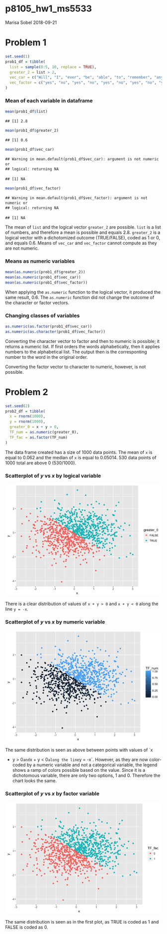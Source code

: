 p8105\_hw1\_ms5533
================
Marisa Sobel
2018-09-21

# Problem 1

``` r
set.seed(1)
prob1_df = tibble(
  list = sample(0:5, 10, replace = TRUE), 
  greater_2 = list > 2, 
  vec_car = c("Will", "I", "ever", "be", "able", "to", "remember", "any", "R", "commands"), 
  vec_factor = c("yes", "no", "yes", "no", "yes", "no", "yes", "no", "yes", "no")
)
```

### Mean of each variable in dataframe

``` r
mean(prob1_df$list)
```

    ## [1] 2.8

``` r
mean(prob1_df$greater_2)
```

    ## [1] 0.6

``` r
mean(prob1_df$vec_car)
```

    ## Warning in mean.default(prob1_df$vec_car): argument is not numeric or
    ## logical: returning NA

    ## [1] NA

``` r
mean(prob1_df$vec_factor)
```

    ## Warning in mean.default(prob1_df$vec_factor): argument is not numeric or
    ## logical: returning NA

    ## [1] NA

The mean of `list` and the logical vector `greater_2` are possible.
`list` is a list of numbers, and therefore a mean is possible and equals
2.8. `greater_2` is a logical vector with a dichotomized outcome
(TRUE/FALSE), coded as 1 or 0, and equals 0.6. Means of `vec_car` and
`vec_factor` cannot compute as they are not numeric.

### Means as numeric variables

``` r
mean(as.numeric(prob1_df$greater_2))
mean(as.numeric(prob1_df$vec_car))
mean(as.numeric(prob1_df$vec_factor))
```

When applying the `as.numeric` function to the logical vector, it
produced the same result, 0.6. The `as.numeric` function did not change
the outcome of the character or factor vectors.

### Changing classes of variables

``` r
as.numeric(as.factor(prob1_df$vec_car))
as.numeric(as.character(prob1_df$vec_factor))
```

Converting the character vector to factor and then to numeric is
possible; it returns a numeric list. If first orders the words
alphabetically, then it applies numbers to the alphabetical list. The
output then is the corresponting number to the word in the original
order.

Converting the factor vector to character to numeric, however, is not
possible.

# Problem 2

``` r
set.seed(2)
prob2_df = tibble(
  x = rnorm(1000),
  y = rnorm(1000),
  greater_0 = x + y > 0, 
  TF_num = as.numeric(greater_0),
  TF_fac = as.factor(TF_num)
)
```

The data frame created has a size of 1000 data points. The mean of `x`
is equal to 0.062 and the median of `x` is equal to 0.05014. 530 data
points of 1000 total are above 0 (530/1000).

### Scatterplot of *y* vs *x* by logical variable

![](p8105_hw1_ms5533_files/figure-gfm/yx_scatter_log-1.png)<!-- -->

There is a clear distribution of values of `x + y > 0` and `x + y < 0`
along the line `y = -x`.

### Scatterplot of *y* vs *x* by numeric variable

![](p8105_hw1_ms5533_files/figure-gfm/yx_scatter_num-1.png)<!-- -->

The same distribution is seen as above between points with values of `x
+ y > 0` and `x + y < 0` along the line `y = -x`. However, as they are
now color-coded by a numeric variable and not a categorical variable,
the legend shows a ramp of colors possible based on the value. Since it
is a dichotomous variable, there are only two options, 1 and 0.
Therefore the chart looks the same.

### Scatterplot of *y* vs *x* by factor variable

![](p8105_hw1_ms5533_files/figure-gfm/yx_scatter_fac-1.png)<!-- -->

The same distribution is seen as in the first plot, as TRUE is coded as
1 and FALSE is coded as 0.
